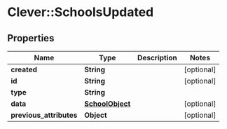 # Clever::SchoolsUpdated

## Properties
Name | Type | Description | Notes
------------ | ------------- | ------------- | -------------
**created** | **String** |  | [optional] 
**id** | **String** |  | [optional] 
**type** | **String** |  | 
**data** | [**SchoolObject**](SchoolObject.md) |  | [optional] 
**previous_attributes** | **Object** |  | [optional] 



